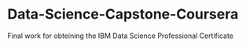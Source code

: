 # Data-Science-Capstone-Coursera
Final work for obteining the IBM Data Science Professional Certificate
